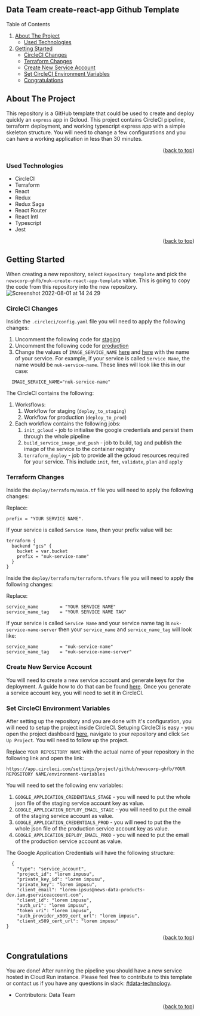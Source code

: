 <div id="top"></div>

## Data Team create-react-app Github Template

<div>
  <p>Table of Contents</p>
  <ol>
    <li>
      <a href="#about-the-project">About The Project</a>
      <ul>
        <li><a href="#used-technologies">Used Technologies</a></li>
      </ul>
    </li>
    <li>
      <a href="#getting-started">Getting Started</a>
      <ul>
        <li><a href="#circleci-changes">CircleCI Changes</a></li>
        <li><a href="#terraform-changes">Terraform Changes</a></li>
        <li><a href="#create-new-service-account">Create New Service Account</a></li>
        <li><a href="#set-circleci-environment-variables">Set CircleCI Environment Variables</a></li>
        <li><a href="#congratulations">Congratulations</a></li>
      </ul>
    </li>
  </ol>
</div>


## About The Project
This repository is a GitHub template that could be used to create and deploy quickly an `express` app in Gcloud. This project contains CircleCI pipeline, terraform deployment, and working typescript express app with a simple skeleton structure. You will need to change a few configurations and you can have a working application in less than 30 minutes.

<p align="right">(<a href="#top">back to top</a>)</p>



### Used Technologies

* CircleCI
* Terraform
* React
* Redux
* Redux Saga
* React Router
* React Intl
* Typescript
* Jest

<p align="right">(<a href="#top">back to top</a>)</p>


<!-- GETTING STARTED -->
## Getting Started

When creating a new repository, select
`Repository template` and pick the `newscorp-ghfb/nuk-create-react-app-template` value. This is going to copy the code from this repository into the new repository.
![Screenshot 2022-08-01 at 14 24 29](https://user-images.githubusercontent.com/58942028/182595796-e25843c3-42fc-4315-ad3f-372fb6ea258f.png)

### CircleCI Changes

Inside the `.circleci/config.yaml` file you will need to apply the following changes:

1. Uncomment the following code for [staging](https://github.com/newscorp-ghfb/nuk-create-react-app-template/blob/master/.circleci/config.yml#L251)
2. Uncomment the following code for [production](https://github.com/newscorp-ghfb/nuk-create-react-app-template/blob/master/.circleci/config.yml#L271)
3. Change the values of `IMAGE_SERVICE_NAME` [here](https://github.com/newscorp-ghfb/nuk-create-react-app-template/blob/master/.circleci/config.yml#L88) and [here](https://github.com/newscorp-ghfb/nuk-create-react-app-template/blob/master/.circleci/config.yml#L205) with the name of your service. For example, if your service is called `Service Name`, the name would be `nuk-service-name`. These lines will look like this in our case:
```
  IMAGE_SERVICE_NAME="nuk-service-name"
```

The CircleCI contains the following:
1. Worksflows: 
    1. Workflow for staging (`deploy_to_staging`)
    2. Workflow for production (`deploy_to_prod`)
2. Each workflow contains the following jobs:
    1. `init_gcloud` - job to initialise the google credentials and persist them through the whole pipeline
    2. `build_service_image_and_push` - job to build, tag and publish the image of the service to the container registry
    3. `terraform_deploy` - job to provide all the gcloud resources required for your service. This include `init`, `fmt`, `validate`, `plan` and `apply`

### Terraform Changes

Inside the `deploy/terraform/main.tf` file you will need to apply the following changes:

Replace:
```
prefix = "YOUR SERVICE NAME".
```

If your service is called `Service Name`, then your prefix value will be:

```
terraform {
  backend "gcs" {
    bucket = var.bucket
    prefix = "nuk-service-name"
  }
}
```

Inside the `deploy/terraform/terraform.tfvars` file you will need to apply the following changes:

Replace:
```
service_name        = "YOUR SERVICE NAME"
service_name_tag    = "YOUR SERVICE NAME TAG"
```

If your service is called `Service Name` and your service name tag is `nuk-service-name-server` then your `service_name` and `service_name_tag` will look like:

```
service_name        = "nuk-service-name"
service_name_tag    = "nuk-service-name-server"
```

### Create New Service Account
You will need to create a new service account and generate keys for the deployment. A guide how to do that can be found [here](https://nidigitalsolutions.jira.com/wiki/spaces/DATA/pages/3966763103/Gcloud+Service+Account). Once you generate a service account key, you will need to set it in CircleCI.

### Set CircleCI Environment Variables

After setting up the repository and you are done with it's configuration, you will need to setup the project inside CircleCI.
Setuping CircleCI is easy - you open the project dashboard [here](https://app.circleci.com/projects/project-dashboard/github/newscorp-ghfb/), navigate to your repository and click `Set Up Project`. You will need to follow up the project.

Replace `YOUR REPOSITORY NAME` with the actual name of your repository in the following link and open the link:

```https://app.circleci.com/settings/project/github/newscorp-ghfb/YOUR REPOSITORY NAME/environment-variables```

You will need to set the following env variables:
1. `GOOGLE_APPLICATION_CREDENTIALS_STAGE` - you will need to put the whole json file of the staging service account key as value.
2. `GOOGLE_APPLICATION_DEPLOY_EMAIL_STAGE` - you will need to put the email of the staging service account as value.
3. `GOOGLE_APPLICATION_CREDENTIALS_PROD` - you will need to put the the whole json file of the production service account key as value.
4. `GOOGLE_APPLICATION_DEPLOY_EMAIL_PROD` - you will need to put the email of the production service account as value.

The Google Application Credentials will have the following structure:
```
  {
    "type": "service_account",
    "project_id": "lorem impusu",
    "private_key_id": "lorem impusu",
    "private_key": "lorem impusu",
    "client_email": "lorem-ipsus@news-data-products-dev.iam.gserviceaccount.com",
    "client_id": "lorem impusu",
    "auth_uri": "lorem impusu",
    "token_uri": "lorem impusu",
    "auth_provider_x509_cert_url": "lorem impusu",
    "client_x509_cert_url": "lorem impusu"
}

```

<p align="right">(<a href="#top">back to top</a>)</p>



<!-- USAGE EXAMPLES -->
## Congratulations

You are done! After running the pipeline you should have a new service hosted in Cloud Run instance. Please feel free to contribute to this template or contact us if you have any questions in slack: [#data-technology](https://newsuktechnology.slack.com/archives/C039881D0H3).

  * Contributors: Data Team

<p align="right">(<a href="#top">back to top</a>)</p>
